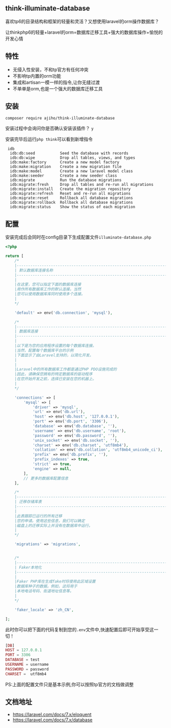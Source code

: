 ## think-illuminate-database

喜欢tp6的目录结构和框架的轻量和灵活？又想使用laravel的orm操作数据库？


让thinkphp6的轻量+laravel的orm=数据库迁移工具+强大的数据库操作+愉悦的开发心情

## 特性

- 无侵入性安装，不和tp官方有任何冲突
- 不影响tp内置的orm功能
- 集成和artisan一模一样的指令,让你无缝过渡
- 不单单是orm,也是一个强大的数据库迁移工具


## 安装


```
composer require ajiho/think-illuminate-database
```

安装过程中会询问你是否确认安装该插件？ `y`


安装完毕后运行`php think`可以看到新增指令

~~~
 idb
  idb:db:seed           Seed the database with records
  idb:db:wipe           Drop all tables, views, and types
  idb:make:factory      Create a new model factory
  idb:make:migration    Create a new migration file
  idb:make:model        Create a new laravel model class
  idb:make:seeder       Create a new seeder class
  idb:migrate           Run the database migrations
  idb:migrate:fresh     Drop all tables and re-run all migrations
  idb:migrate:install   Create the migration repository
  idb:migrate:refresh   Reset and re-run all migrations
  idb:migrate:reset     Rollback all database migrations
  idb:migrate:rollback  Rollback all database migrations
  idb:migrate:status    Show the status of each migration
~~~

## 配置

安装完成后会同时在config目录下生成配置文件`illuminate-database.php`

```php
<?php

return [
    /*
    |--------------------------------------------------------------------------
    | 默认数据库连接名称
    |--------------------------------------------------------------------------
    |
    |在这里，您可以指定下面的数据库连接
    |用作所有数据库工作的默认连接。当然
    |您可以使用数据库库同时使用多个连接。
    |
    */

    'default' => env('db.connection', 'mysql'),

    /*
    |--------------------------------------------------------------------------
    | 数据库连接
    |--------------------------------------------------------------------------
    |
    |以下是为您的应用程序设置的每个数据库连接。
    |当然，配置每个数据库平台的示例
    |下面显示了由Laravel支持的，以简化开发。
    |
    |
    |Laravel中的所有数据库工作都是通过PHP PDO设施完成的
    |因此，请确保您拥有的特定数据库的驱动程序
    |在您开始开发之前，选择已安装在您的机器上。
    |
    */

    'connections' => [
        'mysql' => [
            'driver' => 'mysql',
            'url' => env('db.url'),
            'host' => env('db.host', '127.0.0.1'),
            'port' => env('db.port', '3306'),
            'database' => env('db.database', ''),
            'username' => env('db.username', 'root'),
            'password' => env('db.password', ''),
            'unix_socket' => env('db.socket', ''),
            'charset' => env('db.charset', 'utf8mb4'),
            'collation' => env('db.collation', 'utf8mb4_unicode_ci'),
            'prefix' => env('db.prefix', ''),
            'prefix_indexes' => true,
            'strict' => true,
            'engine' => null,
        ],
        // 更多的数据库配置信息
    ],

    /*
    |--------------------------------------------------------------------------
    | 迁移存储库表
    |--------------------------------------------------------------------------
    |
    |此表跟踪已运行的所有迁移
    |您的申请。使用这些信息，我们可以确定
    |磁盘上的迁移实际上并没有在数据库中运行。
    |
    */

    'migrations' => 'migrations',


    /*
    |--------------------------------------------------------------------------
    | Faker本地化
    |--------------------------------------------------------------------------
    |
    |Faker PHP库在生成fake时将使用此区域设置
    |数据库种子的数据。例如，这将用于
    |本地电话号码、街道地址信息等。
    |
    */

    'faker_locale' => 'zh_CN',

];

```

此时你可以把下面的代码复制到您的`.env`文件中,快速配置后即可开始享受这一切！

```php
[DB]
HOST = 127.0.0.1
PORT = 3306
DATABASE = test
USERNAME = username
PASSWORD = password
CHARSET =  utf8mb4
```

PS:上面的配置文件只是基本示例,你可以按照tp官方的文档做调整


## 文档地址

- https://laravel.com/docs/7.x/eloquent
- https://laravel.com/docs/7.x/database
